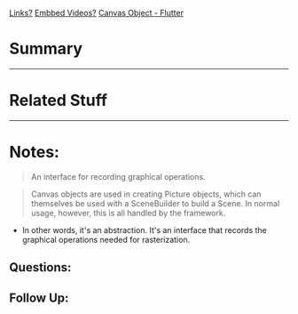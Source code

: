 [Links?](#)
[Embbed Videos?](#)
[Canvas Object - Flutter](https://api.flutter.dev/flutter/dart-ui/Canvas-class.html)
# Summary

----
# Related Stuff

----
# Notes:
> An interface for recording graphical operations.

> Canvas objects are used in creating Picture objects, which can themselves be used with a SceneBuilder to build a Scene. In normal usage, however, this is all handled by the framework.

- In other words, it's an abstraction. It's an interface that records the graphical operations needed for rasterization.

## Questions:

## Follow Up:
